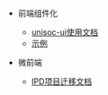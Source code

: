 - 前端组件化
  - [unisoc-ui使用文档](unisocui.md "组件化")
  - [示例](prototype.md "示例")

- 微前端
  - [IPD项目迁移文档](closure.md "IPD")